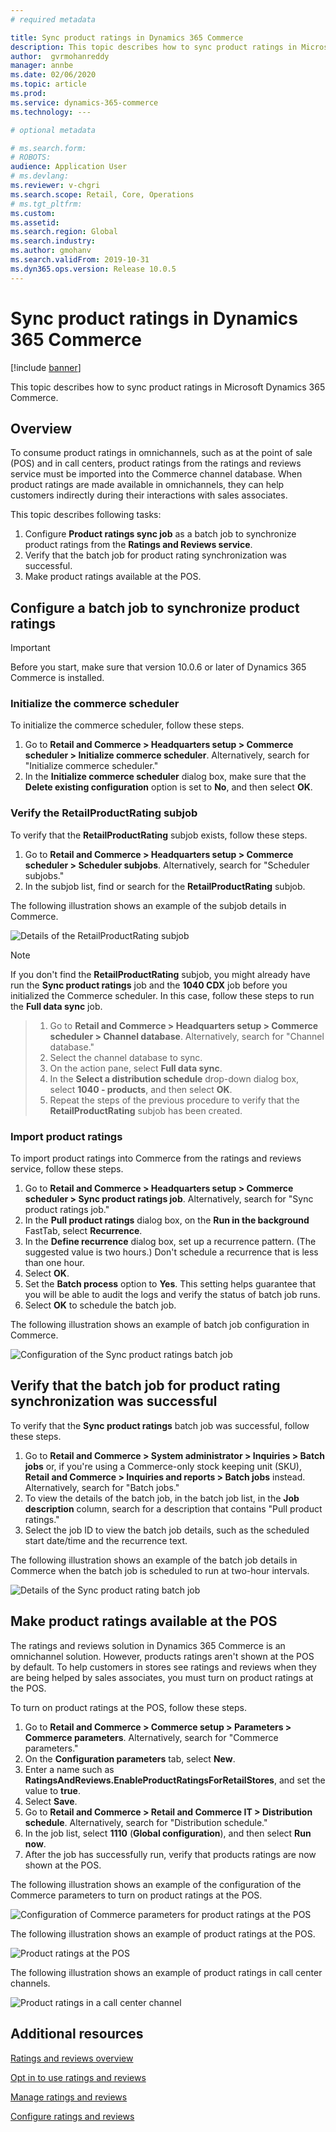 ```yaml
---
# required metadata

title: Sync product ratings in Dynamics 365 Commerce
description: This topic describes how to sync product ratings in Microsoft Dynamics 365 Commerce.
author:  gvrmohanreddy 
manager: annbe
ms.date: 02/06/2020
ms.topic: article
ms.prod: 
ms.service: dynamics-365-commerce
ms.technology: ---

# optional metadata

# ms.search.form: 
# ROBOTS: 
audience: Application User
# ms.devlang: 
ms.reviewer: v-chgri
ms.search.scope: Retail, Core, Operations
# ms.tgt_pltfrm: 
ms.custom: 
ms.assetid: 
ms.search.region: Global
ms.search.industry: 
ms.author: gmohanv
ms.search.validFrom: 2019-10-31
ms.dyn365.ops.version: Release 10.0.5
---
```


# Sync product ratings in Dynamics 365 Commerce

[!include [banner](includes/banner.md)]

This topic describes how to sync product ratings in Microsoft Dynamics 365 Commerce.

## Overview

To consume product ratings in omnichannels, such as at the point of sale (POS) and in call centers, product ratings from the ratings and reviews service must be imported into the Commerce channel database. When product ratings are made available in omnichannels, they can help customers indirectly during their interactions with sales associates.

This topic describes following tasks:

1. Configure **Product ratings sync job** as a batch job to synchronize product ratings from the **Ratings and Reviews service**.
1. Verify that the batch job for product rating synchronization was successful.
1. Make product ratings available at the POS.

## Configure a batch job to synchronize product ratings

> [!IMPORTANT]
> Before you start, make sure that version 10.0.6 or later of Dynamics 365 Commerce is installed.

### Initialize the commerce scheduler

To initialize the commerce scheduler, follow these steps.

1. Go to **Retail and Commerce \> Headquarters setup \> Commerce scheduler \> Initialize commerce scheduler**. Alternatively, search for "Initialize commerce scheduler."
1. In the **Initialize commerce scheduler** dialog box, make sure that the **Delete existing configuration** option is set to **No**, and then select **OK**.

### Verify the RetailProductRating subjob

To verify that the **RetailProductRating** subjob exists, follow these steps.

1. Go to **Retail and Commerce \> Headquarters setup \> Commerce scheduler \> Scheduler subjobs**. Alternatively, search for "Scheduler subjobs."
1. In the subjob list, find or search for the **RetailProductRating** subjob.

The following illustration shows an example of the subjob details in Commerce.

![Details of the RetailProductRating subjob](media/rnr-hq-ratings-sub-job.png)

> [!NOTE]
> If you don't find the **RetailProductRating** subjob, you might already have run the **Sync product ratings** job and the **1040 CDX** job before you initialized the Commerce scheduler. In this case, follow these steps to run the **Full data sync** job.

> 1. Go to **Retail and Commerce \> Headquarters setup \> Commerce scheduler \> Channel database**. Alternatively, search for "Channel database."
> 1. Select the channel database to sync.
> 1. On the action pane, select **Full data sync**.
> 1. In the **Select a distribution schedule** drop-down dialog box, select **1040 - products**, and then select **OK**.
> 1. Repeat the steps of the previous procedure to verify that the **RetailProductRating** subjob has been created.

### Import product ratings

To import product ratings into Commerce from the ratings and reviews service, follow these steps.

1. Go to **Retail and Commerce \> Headquarters setup \> Commerce scheduler \> Sync product ratings job**. Alternatively, search for "Sync product ratings job."
1. In the **Pull product ratings** dialog box, on the **Run in the background** FastTab, select **Recurrence**.
1. In the **Define recurrence** dialog box, set up a recurrence pattern. (The suggested value is two hours.) Don't schedule a recurrence that is less than one hour.
1. Select **OK**.
1. Set the **Batch process** option to **Yes**. This setting helps guarantee that you will be able to audit the logs and verify the status of batch job runs.
1. Select **OK** to schedule the batch job.

The following illustration shows an example of batch job configuration in Commerce.

![Configuration of the Sync product ratings batch job](media/rnr-hq-batchjob-recurrence.png)

## Verify that the batch job for product rating synchronization was successful

To verify that the **Sync product ratings** batch job was successful, follow these steps.

1. Go to **Retail and Commerce \> System administrator \> Inquiries \> Batch jobs** or, if you're using a Commerce-only stock keeping unit (SKU), **Retail and Commerce \> Inquiries and reports \> Batch jobs** instead. Alternatively, search for "Batch jobs."
1. To view the details of the batch job, in the batch job list, in the **Job description** column, search for a description that contains "Pull product ratings."
1. Select the job ID to view the batch job details, such as the scheduled start date/time and the recurrence text.

The following illustration shows an example of the batch job details in Commerce when the batch job is scheduled to run at two-hour intervals.

![Details of the Sync product rating batch job](media/rnr-hq-batchjob-status-checking.png)

## Make product ratings available at the POS

The ratings and reviews solution in Dynamics 365 Commerce is an omnichannel solution. However, products ratings aren't shown at the POS by default. To help customers in stores see ratings and reviews when they are being helped by sales associates, you must turn on product ratings at the POS.

To turn on product ratings at the POS, follow these steps.

1. Go to **Retail and Commerce \> Commerce setup \> Parameters \> Commerce parameters**. Alternatively, search for "Commerce parameters."
1. On the **Configuration parameters** tab, select **New**.
1. Enter a name such as **RatingsAndReviews.EnableProductRatingsForRetailStores**, and set the value to **true**.
1. Select **Save**.
1. Go to **Retail and Commerce \> Retail and Commerce IT \> Distribution schedule**. Alternatively, search for "Distribution schedule."
1. In the job list, select **1110** (**Global configuration**), and then select **Run now**.
1. After the job has successfully run, verify that products ratings are now shown at the POS.

The following illustration shows an example of the configuration of the Commerce parameters to turn on product ratings at the POS.

![Configuration of Commerce parameters for product ratings at the POS](media/rnr-hq-enable-ratings-in-pos.png)

The following illustration shows an example of product ratings at the POS.

![Product ratings at the POS](media/rnr-pos-catalog-ratings.png)

The following illustration shows an example of product ratings in call center channels.

![Product ratings in a call center channel](media/rnr-call-center-ratings.png)

## Additional resources

[Ratings and reviews overview](ratings-reviews-overview.md)

[Opt in to use ratings and reviews](opt-in-ratings-reviews.md)

[Manage ratings and reviews](manage-reviews.md)

[Configure ratings and reviews](configure-ratings-reviews.md)
